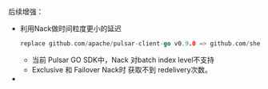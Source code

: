 
后续增强：
- 利用Nack做时间粒度更小的延迟
    ```go
    replace github.com/apache/pulsar-client-go v0.9.0 => github.com/shenqianjin/pulsar-client-go v0.8.1-0.20221018115513-477c3bc320f8
    ```
    - 当前 Pulsar GO SDK中，Nack 对batch index level不支持
    - Exclusive 和 Failover Nack时 获取不到 redelivery次数。
- 